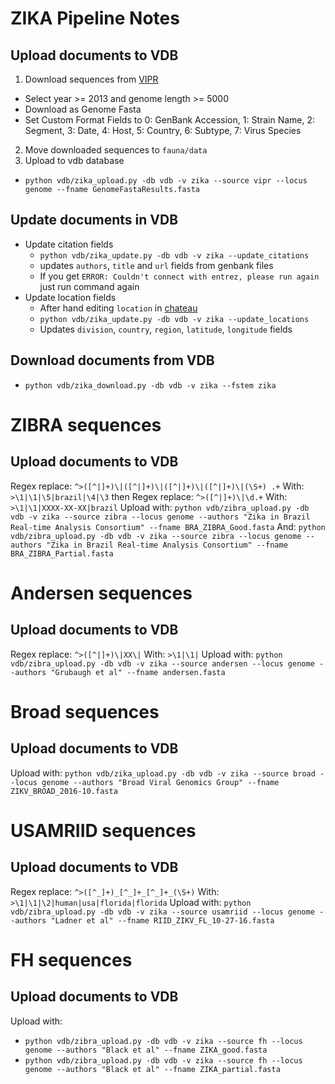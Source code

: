 # ZIKA Pipeline Notes

## Upload documents to VDB
1. Download sequences from [VIPR](https://www.viprbrc.org/brc/vipr_genome_search.spg?method=ShowCleanSearch&decorator=flavi_zika)
  * Select year >= 2013 and genome length >= 5000
  * Download as Genome Fasta
  * Set Custom Format Fields to 0: GenBank Accession, 1: Strain Name, 2: Segment, 3: Date, 4: Host, 5: Country, 6: Subtype, 7: Virus Species
2. Move downloaded sequences to `fauna/data`
3. Upload to vdb database
  * `python vdb/zika_upload.py -db vdb -v zika --source vipr --locus genome --fname GenomeFastaResults.fasta`


## Update documents in VDB
* Update citation fields
  * `python vdb/zika_update.py -db vdb -v zika --update_citations`
  * updates `authors`, `title` and `url` fields from genbank files
  * If you get `ERROR: Couldn't connect with entrez, please run again` just run command again
* Update location fields
  * After hand editing `location` in [chateau](https://github.com/blab/chateau)
  * `python vdb/zika_update.py -db vdb -v zika --update_locations`
  * Updates `division`, `country`, `region`, `latitude`, `longitude` fields

## Download documents from VDB
* `python vdb/zika_download.py -db vdb -v zika --fstem zika`

# ZIBRA sequences

## Upload documents to VDB
Regex replace: `^>([^|]+)\|([^|]+)\|([^|]+)\|([^|]+)\|(\S+) .+`
With: `>\1|\1|\5|brazil|\4|\3`
then
Regex replace: `^>([^|]+)\|\d.+`
With: `>\1|\1|XXXX-XX-XX|brazil`
Upload with: `python vdb/zibra_upload.py -db vdb -v zika --source zibra --locus genome --authors "Zika in Brazil Real-time Analysis Consortium" --fname BRA_ZIBRA_Good.fasta`
And: `python vdb/zibra_upload.py -db vdb -v zika --source zibra --locus genome --authors "Zika in Brazil Real-time Analysis Consortium" --fname BRA_ZIBRA_Partial.fasta`

# Andersen sequences

## Upload documents to VDB
Regex replace: `^>([^|]+)\|XX\|`
With: `>\1|\1|`
Upload with: `python vdb/zibra_upload.py -db vdb -v zika --source andersen --locus genome --authors "Grubaugh et al" --fname andersen.fasta`

# Broad sequences

## Upload documents to VDB
Upload with: `python vdb/zika_upload.py -db vdb -v zika --source broad --locus genome --authors "Broad Viral Genomics Group" --fname ZIKV_BROAD_2016-10.fasta`

# USAMRIID sequences

## Upload documents to VDB
Regex replace: `^>([^_]+)_[^_]+_[^_]+_(\S+)`
With: `>\1|\1|\2|human|usa|florida|florida`
Upload with: `python vdb/zibra_upload.py -db vdb -v zika --source usamriid --locus genome --authors "Ladner et al" --fname RIID_ZIKV_FL_10-27-16.fasta`

# FH sequences

## Upload documents to VDB
Upload with:

* `python vdb/zibra_upload.py -db vdb -v zika --source fh --locus genome --authors "Black et al" --fname ZIKA_good.fasta`
* `python vdb/zibra_upload.py -db vdb -v zika --source fh --locus genome --authors "Black et al" --fname ZIKA_partial.fasta`

